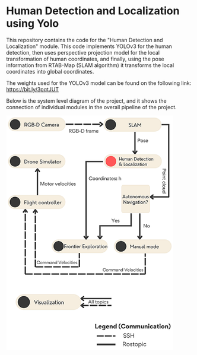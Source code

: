 # Human Detection and Localization using Yolo
This repository contains the code for the "Human Detection and Localization" module. This code implements YOLOv3 for the human detection, then uses perspective projection model for the local transformation of human coordinates, and finally, using the pose information from RTAB-Map (SLAM algorithm) it transforms the local coordinates into global coordinates.  

The weights used for the YOLOv3 model can be found on the following link: https://bit.ly/3pqtJUT

Below is the system level diagram of the project, and it shows the connection of individual modules in the overall pipeline of the project.

![SystemDiagram](https://github.com/Ali-Rizvi-1/Human-Localization-using-YOLOv3/blob/main/Capstone%20-%20SystemDiagram.png)

